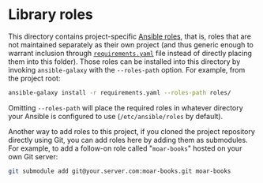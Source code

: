 # Library roles

This directory contains project-specific [Ansible roles](https://docs.ansible.com/ansible/latest/user_guide/playbooks_reuse_roles.html), that is, roles that are not maintained separately as their own project (and thus generic enough to warrant inclusion through [`requirements.yaml`](../../requirements.yaml) file instead of directly placing them into this folder). Those roles can be installed into this directory by invoking `ansible-galaxy` with the `--roles-path` option. For example, from the project root:

```sh
ansible-galaxy install -r requirements.yaml --roles-path roles/
```

Omitting `--roles-path` will place the required roles in whatever directory your Ansible is configured to use (`/etc/ansible/roles` by default).

Another way to add roles to this project, if you cloned the project repository directly using Git, you can add roles here by adding them as submodules. For example, to add a follow-on role called "`moar-books`" hosted on your own Git server:

```sh
git submodule add git@your.server.com:moar-books.git moar-books
```
